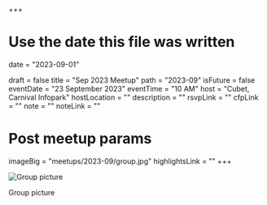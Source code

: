 +++
# Use the date this file was written
date = "2023-09-01"

draft = false
title = "Sep 2023 Meetup"
path = "2023-09"
isFuture = false
eventDate = "23 September 2023"
eventTime = "10 AM"
host = "Cubet, Carnival Infopark"
hostLocation = ""
description = ""
rsvpLink = ""
cfpLink = ""
note = ""
noteLink = ""

# Post meetup params
imageBig = "meetups/2023-09/group.jpg"
highlightsLink = ""
+++

![Group picture](/images/meetups/2023-09/group.jpg)

Group picture